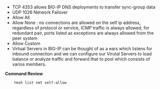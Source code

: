 - TCP 4353 allows BIG-IP DNS deployments to transfer sync-group data
- UDP 1026 Network Failover 
- Allow All
- Allow None : no connections are allowed on the self ip address, regardless of protocol or service, ICMP traffic is always allowed, for redundant pair, ports listed as exceptions are always allowed from the peer system 
- Allow Custom 
- Virtual Servers in BIG-IP can be thought of as a ears which listens for inbound connection and we can configure our Virutal Servers to load balance or analyze traffic and forward that to pool which consists of varios members.


**Command Review**

```bash
    tmsh list net self-allow 


```